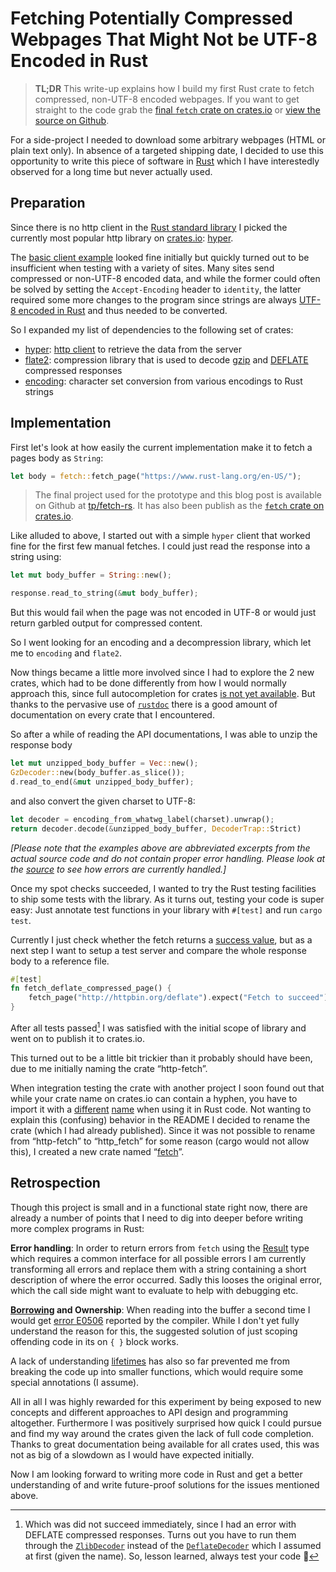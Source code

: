 # Fetching Potentially Compressed Webpages That Might Not be UTF-8 Encoded in Rust

> **TL;DR** This write-up explains how I build my first Rust crate to fetch compressed, non-UTF-8 encoded webpages.
If you want to get straight to the code grab the [final `fetch` crate on crates.io](https://crates.io/crates/fetch) or [view the source on Github](https://github.com/tp/fetch-rs).

For a side-project I needed to download some arbitrary webpages (HTML or plain text only). In absence of a targeted shipping date, I decided to use this opportunity to write this piece of software in [Rust](https://www.rust-lang.org/) which I have interestedly observed for a long time but never actually used.

## Preparation

Since there is no http client in the [Rust standard library](https://doc.rust-lang.org/std/) I picked the currently most popular http library on [crates.io](https://crates.io/search?q=http&sort=downloads): [hyper](https://github.com/hyperium/hyper).

The [basic client example](http://hyper.rs/hyper/v0.9.10/hyper/client/index.html#get) looked fine initially but quickly turned out to be insufficient when testing with a variety of sites. 
Many sites send compressed or non-UTF-8 encoded data, and while the former could often be solved by setting the `Accept-Encoding` header to `identity`, the latter required some more changes to the program since strings are always [UTF-8 encoded in Rust](https://doc.rust-lang.org/std/string/struct.String.html#utf-8) and thus needed to be converted.

So I expanded my list of dependencies to the following set of crates:

* [hyper](https://github.com/hyperium/hyper): [http client](http://hyper.rs/hyper/v0.9.10/hyper/client/index.html) to retrieve the data from the server
* [flate2](https://github.com/alexcrichton/flate2-rs): compression library that is used to decode [gzip](https://en.wikipedia.org/wiki/Gzip) and [DEFLATE](https://en.wikipedia.org/wiki/DEFLATE) compressed responses
* [encoding](https://github.com/lifthrasiir/rust-encoding): character set conversion from various encodings to Rust strings

## Implementation

First let's look at how easily the current implementation make it to fetch a pages body as `String`:

```rust
let body = fetch::fetch_page("https://www.rust-lang.org/en-US/");
```

> The final project used for the prototype and this blog post is available on Github at [tp/fetch-rs](https://github.com/tp/fetch-rs). It has also been publish as the [`fetch` crate on crates.io](http://crates.io/crates/fetch).

Like alluded to above, I started out with a simple `hyper` client that worked fine for the first few manual fetches. I could just read the response into a string using:

```rust
let mut body_buffer = String::new();

response.read_to_string(&mut body_buffer);
```

But this would fail when the page was not encoded in UTF-8 or would just return garbled output for compressed content.

So I went looking for an encoding and a decompression library, which let me to `encoding` and `flate2`.

Now things became a little more involved since I had to explore the 2 new crates, which had to be done differently from how I would normally approach this, since full autocompletion for crates [is not yet available](https://github.com/phildawes/racer/issues/551). But thanks to the pervasive use of [`rustdoc`](https://doc.rust-lang.org/book/documentation.html#about-rustdoc) there is a good amount of documentation on every crate that I encountered.

So after a while of reading the API documentations, I was able to unzip the response body

```rust
let mut unzipped_body_buffer = Vec::new();
GzDecoder::new(body_buffer.as_slice());
d.read_to_end(&mut unzipped_body_buffer);
```

and also convert the given charset to UTF-8:

```rust
let decoder = encoding_from_whatwg_label(charset).unwrap();
return decoder.decode(&unzipped_body_buffer, DecoderTrap::Strict)
```

_[Please note that the examples above are abbreviated excerpts from the actual source code and do not contain proper error handling. Please look at the [source](https://github.com/tp/fetch-rs/blob/master/src/lib.rs) to see how errors are currently handled.]_

Once my spot checks succeeded, I wanted to try the Rust testing facilities to ship some tests with the library. As it turns out, testing your code is super easy: Just annotate test functions in your library with `#[test]` and run `cargo test`.

Currently I just check whether the fetch returns a [success value](https://doc.rust-lang.org/std/result/enum.Result.html), but as a next step I want to setup a test server and compare the whole response body to a reference file.

```rust
#[test]
fn fetch_deflate_compressed_page() {
    fetch_page("http://httpbin.org/deflate").expect("Fetch to succeed");
}
```


After all tests passed[^1] I was satisfied with the initial scope of library and went on to publish it to crates.io.

This turned out to be a little bit trickier than it probably should have been, due to me initially naming the crate “http-fetch”.

When integration testing the crate with another project I soon found out that while your crate name on crates.io can contain a hyphen, you have to import it with a [different](http://stackoverflow.com/questions/31846789/crate-name-with-hyphens-not-being-recognized) [name](https://m.reddit.com/r/rust/comments/4rlom7/what_characters_are_allowed_in_a_crate_name/d52bdyp) when using it in Rust code. Not wanting to explain this (confusing) behavior in the README I decided to rename the crate (which I had already published). Since it was not possible to rename from “http-fetch” to “http_fetch” for some reason (cargo would not allow this), I created a new crate named “[fetch](crates.io/crates/fetch)”.


## Retrospection

Though this project is small and in a functional state right now, there are already a number of points that I need to dig into deeper before writing more complex programs in Rust:

**Error handling**: In order to return errors from `fetch` using the [Result](https://doc.rust-lang.org/std/result/enum.Result.html) type which requires a common interface for all possible errors I am currently transforming all errors and replace them with a string containing a short description of where the error occurred. Sadly this looses the original error, which the call side might want to evaluate to help with debugging etc.

**[Borrowing](https://doc.rust-lang.org/book/references-and-borrowing.html#borrowing) and Ownership**: When reading into the buffer a second time I would get [error E0506](https://doc.rust-lang.org/error-index.html#E0506) reported by the compiler. While I don't yet fully understand the reason for this, the suggested solution of just scoping offending code in its on `{ }` block works.

A lack of understanding [lifetimes](https://doc.rust-lang.org/book/lifetimes.html) has also so far prevented me from breaking the code up into smaller functions, which would require some special annotations (I assume).

All in all I was highly rewarded for this experiment by being exposed to new concepts and different approaches to API design and programming altogether. Furthermore I was positively surprised how quick I could pursue and find my way around the crates given the lack of full code completion. Thanks to great documentation being available for all crates used, this was not as big of a slowdown as I would have expected initially.

Now I am looking forward to writing more code in Rust and get a better understanding of and write future-proof solutions for the issues mentioned above. 

[^1]: Which was did not succeed immediately, since I had an error with DEFLATE compressed responses. Turns out you have to run them through the [`ZlibDecoder`](http://alexcrichton.com/flate2-rs/flate2/read/struct.ZlibDecoder.html) instead of the [`DeflateDecoder`](http://alexcrichton.com/flate2-rs/flate2/read/struct.DeflateDecoder.html) which I assumed at first (given the name). So, lesson learned, always test your code 🤗